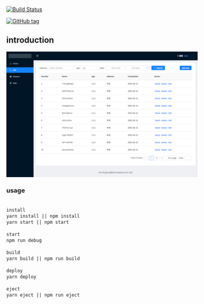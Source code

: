 [![Build Status](https://travis-ci.org/olivianate/react-spa.svg?branch=master)](https://travis-ci.org/olivianate/react-spa)

[![GitHub tag](https://img.shields.io/github/tag/olivianate/react-spa.svg)]()

## introduction

![image](https://github.com/olivianate/react-spa/blob/master/Screenshots/localhost.png)


### usage
```

install
yarn install || npm install
yarn start || npm start

start
npm run debug

build
yarn build || npm run build

deploy
yarn deploy

eject
yarn eject || npm run eject


```
